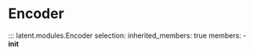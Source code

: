 # Encoder

::: latent.modules.Encoder
    selection:
        inherited_members: true
        members:
            - __init__
